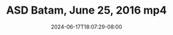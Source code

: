 --- 
title: "ASD  Batam, June 25, 2016 mp4"
description: "download bokep ASD  Batam, June 25, 2016 mp4 full durasi panjang new"
date: 2024-06-17T18:07:29-08:00
file_code: "1l20phjb3ar8"
draft: false
cover: "bdot80qdnk1evqvc.jpg"
tags: ["ASD", "June", "bokep-indo", "bokep-viral", "bokep-ig"]
length: 727
fld_id: "1483163"
foldername: "Asian s3x diary Batam id telegram"
categories: ["Asian s3x diary Batam id telegram"]
views: 0
---